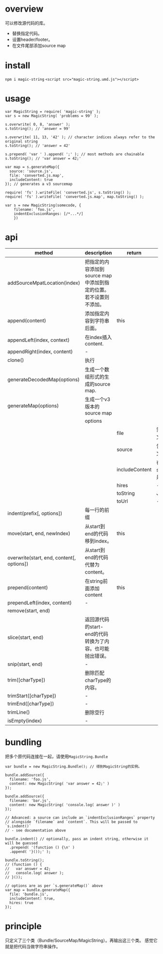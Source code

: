 # overview
可以修改源代码的库。
- 替换指定代码。
- 设置header/footer。
- 在文件尾部添加source map

# install
`npm i magic-string`
`<script src="magic-string.umd.js"></script>`

# usage
```
var MagicString = require( 'magic-string' );
var s = new MagicString( 'problems = 99' );
 
s.overwrite( 0, 8, 'answer' );
s.toString(); // 'answer = 99'
 
s.overwrite( 11, 13, '42' ); // character indices always refer to the original string
s.toString(); // 'answer = 42'
 
s.prepend( 'var ' ).append( ';' ); // most methods are chainable
s.toString(); // 'var answer = 42;'
 
var map = s.generateMap({
  source: 'source.js',
  file: 'converted.js.map',
  includeContent: true
}); // generates a v3 sourcemap
 
require( 'fs' ).writeFile( 'converted.js', s.toString() );
require( 'fs' ).writeFile( 'converted.js.map', map.toString() );
```
```
var s = new MagicString(somecode, {
    filename: 'foo.js',
    indentExclusionRanges: [/*...*/]
    })
```

# api
|method|description|return|||
|-|-|-|-|-|
|addSourceMpatLocation(index)|把指定的内容添加到source map中添加到指定的位置。若不设置则不添加。||||
|append(content)|添加指定内容到字符串后面。|this|||
|appendLeft(index, context)|在index插入content.||||
|appendRight(index, content)|-||||
|clone()|执行||||
|generateDecodedMap(options)|生成一个数组形式的生成的source map.||||
|generateMap(options)|生成一个v3版本的source map||||
||options||||
|||file|需要写source map的文件||
|||source|包含原始码的文件的文件名||
|||includeContent|在map的sourceConent数组中是否包含原始代码。||
|||hires|-||
|||toString|JSON.stringify(map)||
|||toUrl|-||
|indent(prefix[, options])|每一行的前缀||||
|move(start, end, newIndex)|从start到end的代码移到index。|this|||
|overwrite(start, end, content[, options])|从start到end的代码代替为content。||||
|prepend(content)|在string前面添加content|this|||
|prependLeft(index, content)|-||||
|remove(start, end)|||||
|slice(start, end)|返回源代码的start-end的代码转换为了内容。也可能抛出错误。||||
|snip(start, end)|-||||
|trim([charType])|删除匹配charType的内容。||||
|trimStart([charType])|-||||
|trimEnd([charType])|-||||
|trimLine()|删除空行||||
|isEmpty(index)|-||||

# bundling
把多个原代码连接在一起，请使用`MagicString.Bundle`
```
var bundle = new MagicString.Bundle(); // 得到MagicString的实例。
 
bundle.addSource({
  filename: 'foo.js',
  content: new MagicString( 'var answer = 42;' )
});
 
bundle.addSource({
  filename: 'bar.js',
  content: new MagicString( 'console.log( answer )' )
});
 
// Advanced: a source can include an `indentExclusionRanges` property
// alongside `filename` and `content`. This will be passed to `s.indent()`
// - see documentation above
 
bundle.indent() // optionally, pass an indent string, otherwise it will be guessed
  .prepend( '(function () {\n' )
  .append( '}());' );
 
bundle.toString();
// (function () {
//   var answer = 42;
//   console.log( answer );
// }());
 
// options are as per `s.generateMap()` above
var map = bundle.generateMap({
  file: 'bundle.js',
  includeContent: true,
  hires: true
});
```

# principle

只定义了三个类（Bundle/SourceMap/MagicString）。再输出这三个类。
感觉它就是把代码当做字符串操作。